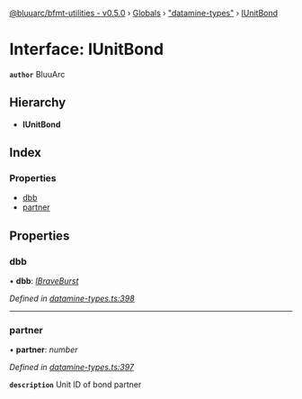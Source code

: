 [@bluuarc/bfmt-utilities - v0.5.0](../README.md) › [Globals](../globals.md) › ["datamine-types"](../modules/_datamine_types_.md) › [IUnitBond](_datamine_types_.iunitbond.md)

# Interface: IUnitBond

**`author`** BluuArc

## Hierarchy

* **IUnitBond**

## Index

### Properties

* [dbb](_datamine_types_.iunitbond.md#dbb)
* [partner](_datamine_types_.iunitbond.md#partner)

## Properties

###  dbb

• **dbb**: *[IBraveBurst](_datamine_types_.ibraveburst.md)*

*Defined in [datamine-types.ts:398](https://github.com/BluuArc/bfmt-utilities/blob/master/src/datamine-types.ts#L398)*

___

###  partner

• **partner**: *number*

*Defined in [datamine-types.ts:397](https://github.com/BluuArc/bfmt-utilities/blob/master/src/datamine-types.ts#L397)*

**`description`** Unit ID of bond partner
